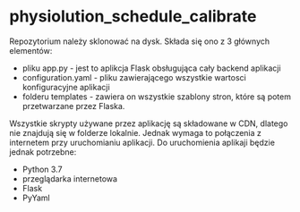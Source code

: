 # physiolution_schedule_calibrate

Repozytorium należy sklonować na dysk.
Składa się ono z 3 głównych elementów:
- pliku app.py - jest to aplikcja Flask obsługująca cały backend aplikacji
- configuration.yaml - pliku zawierającego wszystkie wartosci konfiguracyjne aplikacji
- folderu templates - zawiera on wszystkie szablony stron, które są potem przetwarzane przez Flaska.

Wszystkie skrypty używane przez aplikację są składowane w CDN, dlatego nie znajdują się w folderze lokalnie. Jednak wymaga to połączenia z internetem przy uruchomianiu aplikacji.
Do uruchomienia aplikaji będzie jednak potrzebne:
- Python 3.7
- przeglądarka internetowa
- Flask
- PyYaml


